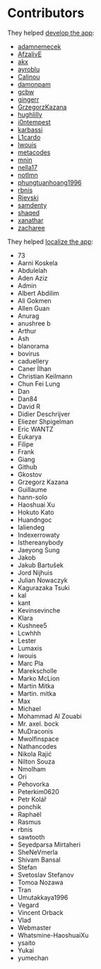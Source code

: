 # Contributors

They helped [develop the app](https://github.com/lwouis/alt-tab-macos/graphs/contributors):

* [adamnemecek](https://github.com/adamnemecek)
* [AfzalivE](https://github.com/AfzalivE)
* [akx](https://github.com/akx)
* [ayroblu](https://github.com/ayroblu)
* [Calinou](https://github.com/Calinou)
* [damonpam](https://github.com/damonpam)
* [gcbw](https://github.com/gcbw)
* [gingerr](https://github.com/gingerr)
* [GrzegorzKazana](https://github.com/GrzegorzKazana)
* [hughlilly](https://github.com/hughlilly)
* [i0ntempest](https://github.com/i0ntempest)
* [karbassi](https://github.com/karbassi)
* [L1cardo](https://github.com/L1cardo)
* [lwouis](https://github.com/lwouis)
* [metacodes](https://github.com/metacodes)
* [mnin](https://github.com/mnin)
* [nella17](https://github.com/nella17)
* [notlmn](https://github.com/notlmn)
* [phungtuanhoang1996](https://github.com/phungtuanhoang1996)
* [rbnis](https://github.com/rbnis)
* [Rjevski](https://github.com/Rjevski)
* [samdenty](https://github.com/samdenty)
* [shaqed](https://github.com/shaqed)
* [xanathar](https://github.com/xanathar)
* [zacharee](https://github.com/zacharee)

They helped [localize the app](https://poeditor.com/join/project/8AOEZ0eAZE):

* 73
* Aarni Koskela
* Abdulelah
* Aden Aziz
* Admin
* Albert Abdilim
* Ali Gokmen
* Allen Guan
* Anurag
* anushree b
* Arthur
* Ash
* blanorama
* bovirus
* caduellery
* Caner İlhan
* Christian Keilmann
* Chun Fei Lung
* Dan
* Dan84
* David R
* Didier Deschrijver
* Eliezer Shpigelman
* Eric WANTZ
* Eukarya
* Filipe
* Frank
* Giang
* Github
* Gkostov
* Grzegorz Kazana
* Guillaume
* hann-solo
* Haoshuai Xu
* Hokuto Kato
* Huandngoc
* Ialiendeg
* Indexerrowaty
* Isthereanybody
* Jaeyong Sung
* Jakob
* Jakub Bartušek
* Jord Nijhuis
* Julian Nowaczyk
* Kagurazaka Tsuki
* kal
* kant
* Kevinsevinche
* Klara
* Kushnee5
* Lcwhhh
* Lester
* Lumaxis
* lwouis
* Marc Pla
* Marekscholle
* Marko McLion
* Martin Mitka
* Martin. mitka
* Max
* Michael
* Mohammad Al Zouabi
* Mr. axel. bock
* MuDraconis
* Mwolfinspace
* Nathancodes
* Nikola Rajić
* Nilton Souza
* Nmolham
* Ori
* Pehovorka
* Peterkim0620
* Petr Kolář
* ponchik
* Raphaël
* Rasmus
* rbnis
* sawtooth
* Seyedparsa Mirtaheri
* SheNeVmerla
* Shivam Bansal
* Stefan
* Svetoslav Stefanov
* Tomoa Nozawa
* Tran
* Umutakkaya1996
* Vegard
* Vincent Orback
* Vlad
* Webmaster
* Whatsmine-HaoshuaiXu
* ysaito
* Yukai
* yumechan
